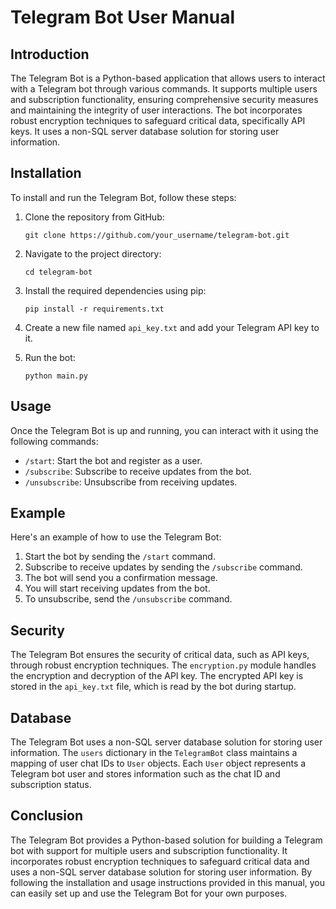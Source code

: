 # Telegram Bot User Manual

## Introduction

The Telegram Bot is a Python-based application that allows users to interact with a Telegram bot through various commands. It supports multiple users and subscription functionality, ensuring comprehensive security measures and maintaining the integrity of user interactions. The bot incorporates robust encryption techniques to safeguard critical data, specifically API keys. It uses a non-SQL server database solution for storing user information.

## Installation

To install and run the Telegram Bot, follow these steps:

1. Clone the repository from GitHub:

   ```
   git clone https://github.com/your_username/telegram-bot.git
   ```

2. Navigate to the project directory:

   ```
   cd telegram-bot
   ```

3. Install the required dependencies using pip:

   ```
   pip install -r requirements.txt
   ```

4. Create a new file named `api_key.txt` and add your Telegram API key to it.

5. Run the bot:

   ```
   python main.py
   ```

## Usage

Once the Telegram Bot is up and running, you can interact with it using the following commands:

- `/start`: Start the bot and register as a user.
- `/subscribe`: Subscribe to receive updates from the bot.
- `/unsubscribe`: Unsubscribe from receiving updates.

## Example

Here's an example of how to use the Telegram Bot:

1. Start the bot by sending the `/start` command.
2. Subscribe to receive updates by sending the `/subscribe` command.
3. The bot will send you a confirmation message.
4. You will start receiving updates from the bot.
5. To unsubscribe, send the `/unsubscribe` command.

## Security

The Telegram Bot ensures the security of critical data, such as API keys, through robust encryption techniques. The `encryption.py` module handles the encryption and decryption of the API key. The encrypted API key is stored in the `api_key.txt` file, which is read by the bot during startup.

## Database

The Telegram Bot uses a non-SQL server database solution for storing user information. The `users` dictionary in the `TelegramBot` class maintains a mapping of user chat IDs to `User` objects. Each `User` object represents a Telegram bot user and stores information such as the chat ID and subscription status.

## Conclusion

The Telegram Bot provides a Python-based solution for building a Telegram bot with support for multiple users and subscription functionality. It incorporates robust encryption techniques to safeguard critical data and uses a non-SQL server database solution for storing user information. By following the installation and usage instructions provided in this manual, you can easily set up and use the Telegram Bot for your own purposes.
